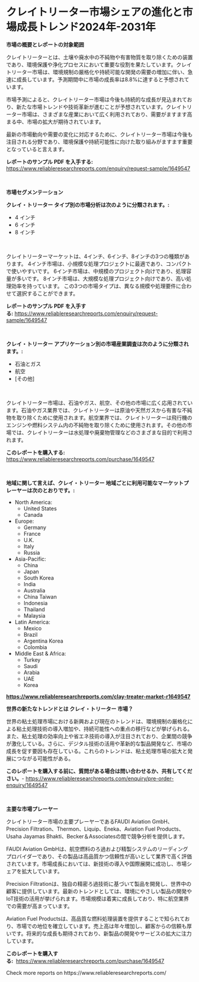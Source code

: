 <p><h1>クレイトリーター市場シェアの進化と市場成長トレンド2024年-2031年</h1></p><p><strong>市場の概要とレポートの対象範囲</strong></p>
<p><p>クレイトリーターとは、土壌や廃水中の不純物や有害物質を取り除くための装置であり、環境保護や浄化プロセスにおいて重要な役割を果たしています。クレイトリーター市場は、環境規制の厳格化や持続可能な開発の需要の増加に伴い、急速に成長しています。予測期間中に市場の成長率は8.8%に達すると予想されています。</p><p>市場予測によると、クレイトリーター市場は今後も持続的な成長が見込まれており、新たな市場トレンドや技術革新が進むことが予想されています。クレイトリーター市場は、さまざまな産業において広く利用されており、需要がますます高まる中、市場の拡大が期待されています。</p><p>最新の市場動向や需要の変化に対応するために、クレイトリーター市場は今後も注目される分野であり、環境保護や持続可能性に向けた取り組みがますます重要となっていると言えます。</p></p>
<p><strong>レポートのサンプル PDF を入手する:</strong> <a href="https://www.reliableresearchreports.com/enquiry/request-sample/1649547">https://www.reliableresearchreports.com/enquiry/request-sample/1649547</a></p>
<p>&nbsp;</p>
<p><strong>市場セグメンテーション</strong></p>
<p><strong>クレイ・トリーター タイプ別の市場分析は次のように分類されます。:</strong></p>
<p><ul><li>4 インチ</li><li>6 インチ</li><li>8 インチ</li></ul></p>
<p>&nbsp;</p>
<p><p>クレイトリーターマーケットは、4インチ、6インチ、8インチの3つの種類があります。 4インチ市場は、小規模な処理プロジェクトに最適であり、コンパクトで使いやすいです。 6インチ市場は、中規模のプロジェクト向けであり、処理容量が多いです。 8インチ市場は、大規模な処理プロジェクト向けであり、高い処理効率を持っています。 この3つの市場タイプは、異なる規模や処理要件に合わせて選択することができます。</p></p>
<p><strong>レポートのサンプル PDF を入手する:</strong>&nbsp;<a href="https://www.reliableresearchreports.com/enquiry/request-sample/1649547">https://www.reliableresearchreports.com/enquiry/request-sample/1649547</a></p>
<p>&nbsp;</p>
<p><strong> クレイ・トリーター アプリケーション別の市場産業調査は次のように分類されます。:</strong></p>
<p><ul><li>石油とガス</li><li>航空</li><li>[その他]</li></ul></p>
<p>&nbsp;</p>
<p><p>クレイトリーター市場は、石油やガス、航空、その他の市場に広く応用されています。石油やガス業界では、クレイトリーターは原油や天然ガスから有害な不純物を取り除くために使用されます。航空業界では、クレイトリーターは飛行機のエンジンや燃料システム内の不純物を取り除くために使用されます。その他の市場では、クレイトリーターは水処理や廃棄物管理などのさまざまな目的で利用されます。</p></p>
<p><strong>このレポートを購入する:</strong>&nbsp; <a href="https://www.reliableresearchreports.com/purchase/1649547">https://www.reliableresearchreports.com/purchase/1649547</a></p>
<p>&nbsp;</p>
<p><strong>地域に関して言えば、クレイ・トリーター 地域ごとに利用可能なマーケットプレーヤーは次のとおりです。:</strong></p>
<p><ul>
    <li>
        North America:
        <ul>
            <li>United States</li>
            <li>Canada</li>
        </ul>
    </li>
    <li>
        Europe:
        <ul>
            <li>Germany</li>
            <li>France</li>
            <li>U.K.</li>
            <li>Italy</li>
            <li>Russia</li>
        </ul>
    </li>
    <li>
        Asia-Pacific:
        <ul>
            <li>China</li>
            <li>Japan</li>
            <li>South Korea</li>
            <li>India</li>
            <li>Australia</li>
            <li>China Taiwan</li>
            <li>Indonesia</li>
            <li>Thailand</li>
            <li>Malaysia</li>
        </ul>
    </li>
    <li>
        Latin America:
        <ul>
            <li>Mexico</li>
            <li>Brazil</li>
            <li>Argentina Korea</li>
            <li>Colombia</li>
        </ul>
    </li>
    <li>
        Middle East & Africa:
        <ul>
            <li>Turkey</li>
            <li>Saudi</li>
            <li>Arabia</li>
            <li>UAE</li>
            <li>Korea</li>
        </ul>
    </li>
    </ul></p>
<p><strong><a href="https://www.reliableresearchreports.com/clay-treater-market-r1649547">https://www.reliableresearchreports.com/clay-treater-market-r1649547</a></strong>&nbsp;</p>
<p><strong>世界の新たなトレンドとは クレイ・トリーター 市場？</strong></p>
<p><p>世界の粘土処理市場における新興および現在のトレンドは、環境規制の厳格化による粘土処理技術の導入増加や、持続可能性への重点の移行などが挙げられる。また、粘土処理の効率向上や省エネ技術の導入が注目されており、企業間の競争が激化している。さらに、デジタル技術の活用や革新的な製品開発など、市場の成長を促す要因も存在している。これらのトレンドは、粘土処理市場の拡大と発展につながる可能性がある。</p></p>
<p><strong>このレポートを購入する前に、質問がある場合は問い合わせるか、共有してください。</strong>- <a href="https://www.reliableresearchreports.com/enquiry/pre-order-enquiry/1649547">https://www.reliableresearchreports.com/enquiry/pre-order-enquiry/1649547</a></p>
<p>&nbsp;</p>
<p><strong>主要な市場プレーヤー</strong></p>
<p><p>クレイトリーター市場の主要プレーヤーであるFAUDI Aviation GmbH、Precision Filtration、Thermon、Liquip、Eneka、Aviation Fuel Products、Usaha Jayamas Bhakti、Becker＆Associatesの間で競争分析を提供します。 </p><p>FAUDI Aviation GmbHは、航空燃料のろ過および精製システムのリーディングプロバイダーであり、その製品は高品質かつ信頼性が高いとして業界で高く評価されています。市場成長においては、新技術の導入や国際展開に成功し、市場シェアを拡大しています。</p><p>Precision Filtrationは、独自の精密ろ過技術に基づいて製品を開発し、世界中の顧客に提供しています。最新のトレンドとしては、環境にやさしい製品の開発やIoT技術の活用が挙げられます。市場規模は着実に成長しており、特に航空業界での需要が高まっています。</p><p>Aviation Fuel Productsは、高品質な燃料処理装置を提供することで知られており、市場での地位を確立しています。売上高は年々増加し、顧客からの信頼も厚いです。将来的な成長も期待されており、新製品の開発やサービスの拡大に注力しています。</p></p>
<p><strong>このレポートを購入する:</strong>&nbsp;&nbsp;<a href="https://www.reliableresearchreports.com/purchase/1649547">https://www.reliableresearchreports.com/purchase/1649547</a></p>
<p>Check more reports on https://www.reliableresearchreports.com/</p>